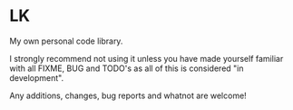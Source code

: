 # LK

My own personal code library.

I strongly recommend not using it unless you have made yourself familiar with all FIXME, BUG and TODO's as all of this is considered "in development".

Any additions, changes, bug reports and whatnot are welcome!


